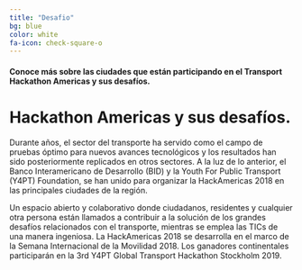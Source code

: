```yaml
---
title: "Desafio"
bg: blue
color: white
fa-icon: check-square-o
---
```


#### Conoce más sobre las ciudades que están participando en el Transport Hackathon Americas y sus desafíos.


# Hackathon Americas y sus desafíos.




Durante años, el sector del transporte ha servido como el campo de pruebas óptimo para nuevos avances tecnológicos y los resultados han sido posteriormente replicados en otros sectores. A la luz de lo anterior, el Banco Interamericano de Desarrollo (BID) y la Youth For Public Transport (Y4PT) Foundation, se han unido para organizar la HackAmericas 2018 en las principales ciudades de la región. 

Un espacio abierto y colaborativo donde ciudadanos, residentes y cualquier otra persona están llamados a contribuir a la solución de los grandes desafíos relacionados con el transporte, mientras se emplea las TICs de una manera ingeniosa. La HackAmericas 2018 se desarrolla en el marco de la Semana Internacional de la Movilidad 2018. Los ganadores continentales participarán en la 3rd Y4PT Global Transport Hackathon Stockholm 2019.

